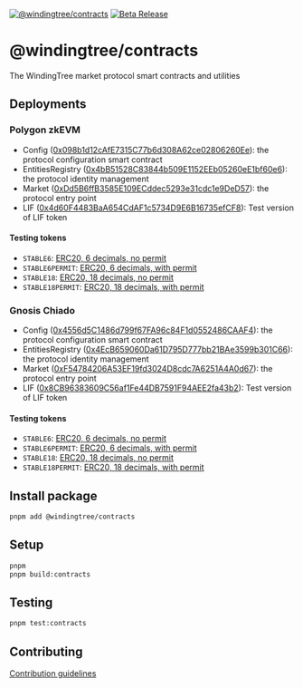 [![@windingtree/contracts](https://img.shields.io/npm/v/@windingtree/contracts)](https://www.npmjs.com/package/@windingtree/contracts)
[![Beta Release](https://github.com/windingtree/contracts/actions/workflows/release.yml/badge.svg?branch=beta)](https://github.com/windingtree/contracts/actions/workflows/release.yml)

# @windingtree/contracts

The WindingTree market protocol smart contracts and utilities

## Deployments

### Polygon zkEVM

- Config ([0x098b1d12cAfE7315C77b6d308A62ce02806260Ee](https://explorer.public.zkevm-test.net/address/0x098b1d12cAfE7315C77b6d308A62ce02806260Ee/read-proxy#address-tabs)): the protocol configuration smart contract
- EntitiesRegistry ([0x4bB51528C83844b509E1152EEb05260eE1bf60e6](https://explorer.public.zkevm-test.net/address/0x4bB51528C83844b509E1152EEb05260eE1bf60e6/read-proxy#address-tabs)): the protocol identity management
- Market ([0xDd5B6ffB3585E109ECddec5293e31cdc1e9DeD57](https://explorer.public.zkevm-test.net/address/0xDd5B6ffB3585E109ECddec5293e31cdc1e9DeD57/read-proxy#address-tabs)): the protocol entry point
- LIF ([0x4d60F4483BaA654CdAF1c5734D9E6B16735efCF8](https://explorer.public.zkevm-test.net/address/0x4d60F4483BaA654CdAF1c5734D9E6B16735efCF8/read-proxy#address-tabs)): Test version of LIF token

#### Testing tokens

- `STABLE6`: [ERC20, 6 decimals, no permit](https://explorer.public.zkevm-test.net/address/0x8CB96383609C56af1Fe44DB7591F94AEE2fa43b2/read-proxy#address-tabs)
- `STABLE6PERMIT`: [ERC20, 6 decimals, with permit](https://explorer.public.zkevm-test.net/address/0x4556d5C1486d799f67FA96c84F1d0552486CAAF4/read-proxy#address-tabs)
- `STABLE18`: [ERC20, 18 decimals, no permit](https://explorer.public.zkevm-test.net/address/0x4EcB659060Da61D795D777bb21BAe3599b301C66/read-proxy#address-tabs)
- `STABLE18PERMIT`: [ERC20, 18 decimals, with permit](https://explorer.public.zkevm-test.net/address/0xF54784206A53EF19fd3024D8cdc7A6251A4A0d67/read-proxy#address-tabs)

### Gnosis Chiado

- Config ([0x4556d5C1486d799f67FA96c84F1d0552486CAAF4](https://gnosis-chiado.blockscout.com/address/0x4556d5C1486d799f67FA96c84F1d0552486CAAF4?tab=read_proxy)): the protocol configuration smart contract
- EntitiesRegistry ([0x4EcB659060Da61D795D777bb21BAe3599b301C66](https://gnosis-chiado.blockscout.com/address/0x4EcB659060Da61D795D777bb21BAe3599b301C66?tab=read_proxy)): the protocol identity management
- Market ([0xF54784206A53EF19fd3024D8cdc7A6251A4A0d67](https://gnosis-chiado.blockscout.com/address/0xF54784206A53EF19fd3024D8cdc7A6251A4A0d67?tab=read_proxy)): the protocol entry point
- LIF ([0x8CB96383609C56af1Fe44DB7591F94AEE2fa43b2](https://gnosis-chiado.blockscout.com/address/0x8CB96383609C56af1Fe44DB7591F94AEE2fa43b2?tab=read_proxy)): Test version of LIF token

#### Testing tokens

- `STABLE6`: [ERC20, 6 decimals, no permit](https://gnosis-chiado.blockscout.com/address/0xcC28A4e6DEF318A1b88CF34c4F2Eeb2489995513?tab=read_proxy)
- `STABLE6PERMIT`: [ERC20, 6 decimals, with permit](https://gnosis-chiado.blockscout.com/address/0x78F924A7C70213D502E6110567AC556c2EFBBF73?tab=read_proxy)
- `STABLE18`: [ERC20, 18 decimals, no permit](https://gnosis-chiado.blockscout.com/address/0x7067fC74fFCf4096796454747461D098E6bF7241?tab=read_proxy)
- `STABLE18PERMIT`: [ERC20, 18 decimals, with permit](https://gnosis-chiado.blockscout.com/address/0x44947d69A9F06EF48170BD41Da9B27E74ecd0891?tab=read_proxy)

## Install package

```bash
pnpm add @windingtree/contracts
```

## Setup

```bash
pnpm
pnpm build:contracts
```

## Testing

```bash
pnpm test:contracts
```

## Contributing

[Contribution guidelines](https://windingtree.github.io/sdk/#/docs/contribution)
